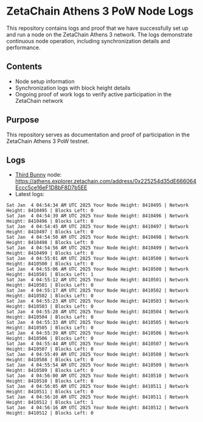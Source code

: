 # ZetaChain Athens 3 PoW Node Logs
This repository contains logs and proof that we have successfully set up and run a node on the ZetaChain Athens 3 network. The logs demonstrate continuous node operation, including synchronization details and performance.

## Contents
- Node setup information
- Synchronization logs with block height details
- Ongoing proof of work logs to verify active participation in the ZetaChain network

## Purpose
This repository serves as documentation and proof of participation in the ZetaChain Athens 3 PoW testnet.

## Logs

- [Third Bunny](https://thirdbunny.xyz/) node: https://athens.explorer.zetachain.com/address/0x225254d35dE666064Eccc5ce16eF1D8bF8D7b5EE
- Latest logs:
```
Sat Jan  4 04:54:34 AM UTC 2025 Your Node Height: 8410495 | Network Height: 8410495 | Blocks Left: 0
Sat Jan  4 04:54:39 AM UTC 2025 Your Node Height: 8410496 | Network Height: 8410496 | Blocks Left: 0
Sat Jan  4 04:54:45 AM UTC 2025 Your Node Height: 8410497 | Network Height: 8410497 | Blocks Left: 0
Sat Jan  4 04:54:50 AM UTC 2025 Your Node Height: 8410498 | Network Height: 8410498 | Blocks Left: 0
Sat Jan  4 04:54:56 AM UTC 2025 Your Node Height: 8410499 | Network Height: 8410499 | Blocks Left: 0
Sat Jan  4 04:55:01 AM UTC 2025 Your Node Height: 8410500 | Network Height: 8410500 | Blocks Left: 0
Sat Jan  4 04:55:06 AM UTC 2025 Your Node Height: 8410500 | Network Height: 8410501 | Blocks Left: 1
Sat Jan  4 04:55:12 AM UTC 2025 Your Node Height: 8410501 | Network Height: 8410501 | Blocks Left: 0
Sat Jan  4 04:55:17 AM UTC 2025 Your Node Height: 8410502 | Network Height: 8410502 | Blocks Left: 0
Sat Jan  4 04:55:23 AM UTC 2025 Your Node Height: 8410503 | Network Height: 8410503 | Blocks Left: 0
Sat Jan  4 04:55:28 AM UTC 2025 Your Node Height: 8410504 | Network Height: 8410504 | Blocks Left: 0
Sat Jan  4 04:55:33 AM UTC 2025 Your Node Height: 8410505 | Network Height: 8410505 | Blocks Left: 0
Sat Jan  4 04:55:39 AM UTC 2025 Your Node Height: 8410506 | Network Height: 8410506 | Blocks Left: 0
Sat Jan  4 04:55:44 AM UTC 2025 Your Node Height: 8410507 | Network Height: 8410507 | Blocks Left: 0
Sat Jan  4 04:55:49 AM UTC 2025 Your Node Height: 8410508 | Network Height: 8410508 | Blocks Left: 0
Sat Jan  4 04:55:54 AM UTC 2025 Your Node Height: 8410509 | Network Height: 8410509 | Blocks Left: 0
Sat Jan  4 04:56:00 AM UTC 2025 Your Node Height: 8410510 | Network Height: 8410510 | Blocks Left: 0
Sat Jan  4 04:56:05 AM UTC 2025 Your Node Height: 8410511 | Network Height: 8410511 | Blocks Left: 0
Sat Jan  4 04:56:10 AM UTC 2025 Your Node Height: 8410511 | Network Height: 8410512 | Blocks Left: 1
Sat Jan  4 04:56:16 AM UTC 2025 Your Node Height: 8410512 | Network Height: 8410512 | Blocks Left: 0
```
